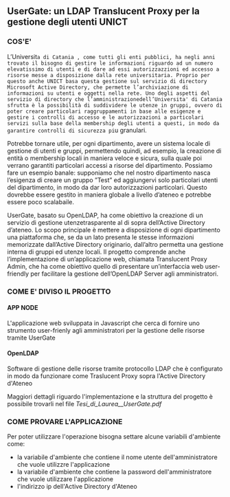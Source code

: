 

## UserGate: un LDAP Translucent Proxy per la gestione degli utenti UNICT

### COS'E'
L’Universit`a di Catania , come tutti gli enti pubblici, ha negli anni trovato il bisogno di gestire le informazioni riguardo ad
un numero elevatissimo di utenti e di dare ad essi autorizzazzioni ed accesso a risorse messe a disposizione dalla rete universitaria. Proprio per questo anche UNICT basa questa gestione sul servizio di directory Microsoft Active Directory, che permette l’archiviazione di informazioni su utenti e oggetti nella rete. Uno degli aspetti del servizio di directory che l’amministrazionedell’Universita' di Catania sfrutta è la possibilità di suddividere le utenze in gruppi, ovvero di poter creare particolari raggruppamenti in base alle esigenze e gestire i controlli di accesso e le autorizzazioni a particolari servizi sulla base della membership degli utenti a questi, in modo da garantire controlli di sicurezza pi`u granulari.

Potrebbe tornare utile, per ogni dipartimento, avere un sistema locale di gestione di utenti e gruppi, permettendo quindi, ad esempio, la creazione di entità o membership locali in maniera veloce e sicura, sulla quale poi verrano garantiti particolari accessi a risorse del dipartimento. Possiamo fare un esempio banale: supponiamo che nel nostro dipartimento nasca l’esigenza di creare un gruppo ”Test” ed aggiungervi solo particolari utenti del dipartimento, in modo da dar loro autorizzazioni particolari. Questo dovrebbe essere gestito in maniera globale a livello d’ateneo e potrebbe essere poco scalabaile.

UserGate, basato su OpenLDAP, ha come obiettivo la creazione di un servizio di gestione utenzetrasparente al di sopra dell’Active Directory d’ateneo. Lo scopo principale è mettere a disposizione di ogni dipartimento una piattaforma che, se da un lato presenta le stesse informazioni memorizzate dall’Active Directory originario, dall’altro permetta una gestione interna di gruppi ed utenze locali. Il
progetto comprende anche l’implementazione di un’applicazione web, chiamata Translucent Proxy Admin, che ha come obiettivo quello di presentare un’interfaccia web user-friendly per facilitare la gestione dell’OpenLDAP Server agli amministratori.


### COME E' DIVISO IL PROGETTO

#### APP NODE

L'applicazione web sviluppata in Javascript che cerca di fornire uno strumento user-frienly agli amministratori per la gestione delle risorse tramite UserGate

#### OpenLDAP

Software di gestione delle risorse tramite protocollo LDAP che è configurato in modo da funzionare come Traslucent Proxy sopra l'Active Directory d'Ateneo

Maggiori dettagli riguardo l'implementazione e la struttura del progetto è possibile trovarli nel file *Tesi_di_Laurea__UserGate.pdf*

### COME PROVARE L'APPLICAZIONE

Per poter utilizzare l'operazione bisogna settare alcune variabili d'ambiente come:
- la variabile d'ambiente che contiene il nome utente dell'amministratore che vuole utilizzre l'applicazione
- la variabile d'ambiente che contiene la password dell'amministratore che vuole utilizzare l'applicazione
- l'indirizzo ip dell'Active Directory d'Ateneo


